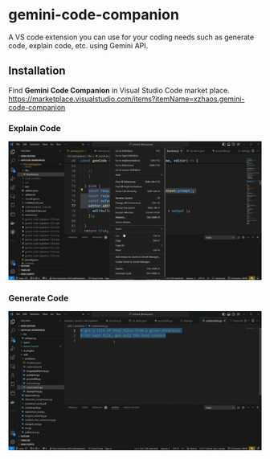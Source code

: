 # gemini-code-companion
A VS code extension you can use for your coding needs such as generate code, explain code, etc. using Gemini API. 

## Installation

Find **Gemini Code Companion** in Visual Studio Code market place. https://marketplace.visualstudio.com/items?itemName=xzhaos.gemini-code-companion

### Explain Code

![Explain code example](https://github.com/xzhaos/gemini-code-companion/blob/main/assets/codeexplain.gif?raw=true)

### Generate Code

![Generate code example](https://github.com/xzhaos/gemini-code-companion/blob/main/assets/gencode.gif?raw=true)

